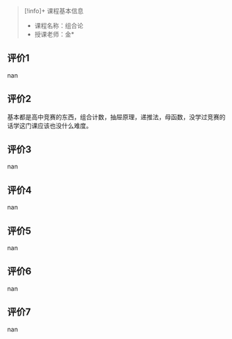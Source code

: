 >[!info]+ 课程基本信息
>
> - 课程名称：组合论
> - 授课老师：金*

## 评价1

nan
## 评价2

基本都是高中竞赛的东西，组合计数，抽屉原理，递推法，母函数，没学过竞赛的话学这门课应该也没什么难度。
## 评价3

nan
## 评价4

nan
## 评价5

nan
## 评价6

nan
## 评价7

nan
